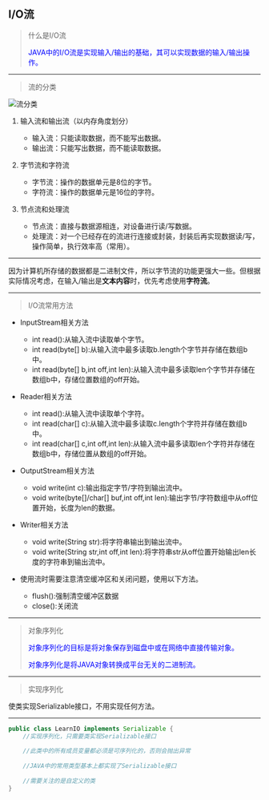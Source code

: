 
## I/O流
> <p>什么是I/O流</p>
> <p style="color:blue">JAVA中的I/O流是实现输入/输出的基础，其可以实现数据的输入/输出操作。</p>

***

> <p>流的分类</p>

![流分类](https://github.com/wyd288/learning_notes/blob/master/repo-image/JAVA/IO%E7%B1%BB%E5%85%B3%E7%B3%BB.png?raw=true)
1. 输入流和输出流（以内存角度划分）
    - 输入流：只能读取数据，而不能写出数据。
    - 输出流：只能写出数据，而不能读取数据。

2. 字节流和字符流
    - 字节流：操作的数据单元是8位的字节。
    - 字符流：操作的数据单元是16位的字符。

3. 节点流和处理流
    - 节点流：直接与数据源相连，对设备进行读/写数据。
    - 处理流：对一个已经存在的流进行连接或封装，封装后再实现数据读/写，操作简单，执行效率高（常用）。

***

因为计算机所存储的数据都是二进制文件，所以字节流的功能更强大一些。但根据实际情况考虑，在输入/输出是**文本内容**时，优先考虑使用**字符流**。

***

> <p>I/O流常用方法</p>

- InputStream相关方法
    - int read():从输入流中读取单个字节。
    - int read(byte[] b):从输入流中最多读取b.length个字节并存储在数组b中。
    - int read(byte[] b,int off,int len):从输入流中最多读取len个字节并存储在数组b中，存储位置数组的off开始。
- Reader相关方法    
    - int read():从输入流中读取单个字符。
    - int read(char[] c):从输入流中最多读取c.length个字符并存储在数组b中。
    - int read(char[] c,int off,int len):从输入流中最多读取len个字符并存储在数组b中，存储位置从数组的off开始。

- OutputStream相关方法
    - void write(int c):输出指定字节/字符到输出流中。
    - void write(byte[]/char[] buf,int off,int len):输出字节/字符数组中从off位置开始，长度为len的数据。
- Writer相关方法
    - void write(String str):将字符串输出到输出流中。
    - void write(String str,int off,int len):将字符串str从off位置开始输出len长度的字符串到输出流中。


- 使用流时需要注意清空缓冲区和关闭问题，使用以下方法。
    - flush():强制清空缓冲区数据
    - close():关闭流

***


> <p>对象序列化</p>
> <p style="color:blue">对象序列化的目标是将对象保存到磁盘中或在网络中直接传输对象。</p>
> <p style="color:blue">对象序列化是将JAVA对象转换成平台无关的二进制流。</p>

***

> <p>实现序列化</p>
使类实现Serializable接口，不用实现任何方法。

***

```java
public class LearnIO implements Serializable {
	//实现序列化，只需要类实现Serializable接口
	
	//此类中的所有成员变量都必须是可序列化的，否则会抛出异常
	
	//JAVA中的常用类型基本上都实现了Serializable接口
	
	//需要关注的是自定义的类
}
```
